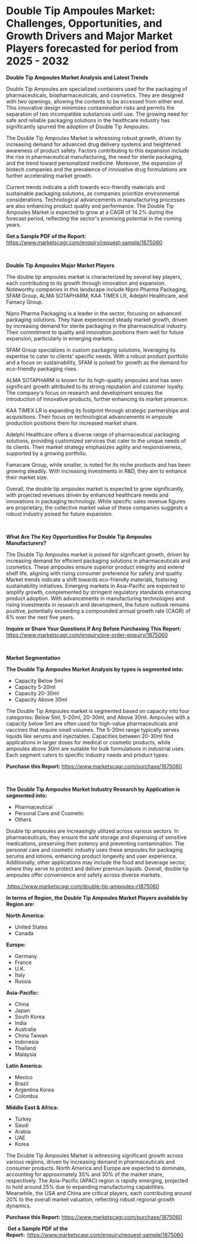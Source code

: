 <p><h1>Double Tip Ampoules Market: Challenges, Opportunities, and Growth Drivers and Major Market Players forecasted for period from 2025 - 2032</h1></p><p><strong>Double Tip Ampoules Market Analysis and Latest Trends</strong></p>
<p><p>Double Tip Ampoules are specialized containers used for the packaging of pharmaceuticals, biopharmaceuticals, and cosmetics. They are designed with two openings, allowing the contents to be accessed from either end. This innovative design minimizes contamination risks and permits the separation of two incompatible substances until use. The growing need for safe and reliable packaging solutions in the healthcare industry has significantly spurred the adoption of Double Tip Ampoules.</p><p>The Double Tip Ampoules Market is witnessing robust growth, driven by increasing demand for advanced drug delivery systems and heightened awareness of product safety. Factors contributing to this expansion include the rise in pharmaceutical manufacturing, the need for sterile packaging, and the trend toward personalized medicine. Moreover, the expansion of biotech companies and the prevalence of innovative drug formulations are further accelerating market growth.</p><p>Current trends indicate a shift towards eco-friendly materials and sustainable packaging solutions, as companies prioritize environmental considerations. Technological advancements in manufacturing processes are also enhancing product quality and performance. The Double Tip Ampoules Market is expected to grow at a CAGR of 14.2% during the forecast period, reflecting the sector's promising potential in the coming years.</p></p>
<p><strong>Get a Sample PDF of the Report:&nbsp;</strong> <a href="https://www.marketscagr.com/enquiry/request-sample/1875060?utm_campaign=2485&utm_medium=2&utm_source=Github&utm_content=ia&utm_term=19042025&utm_id=double-tip-ampoules">https://www.marketscagr.com/enquiry/request-sample/1875060</a></p>
<p>&nbsp;</p>
<p><strong>Double Tip Ampoules Major Market Players</strong></p>
<p><p>The double tip ampoules market is characterized by several key players, each contributing to its growth through innovation and expansion. Noteworthy companies in this landscape include Nipro Pharma Packaging, SFAM Group, ALMA SOTAPHARM, KAA TIMEX LR, Adelphi Healthcare, and Famacy Group.</p><p>Nipro Pharma Packaging is a leader in the sector, focusing on advanced packaging solutions. They have experienced steady market growth, driven by increasing demand for sterile packaging in the pharmaceutical industry. Their commitment to quality and innovation positions them well for future expansion, particularly in emerging markets.</p><p>SFAM Group specializes in custom packaging solutions, leveraging its expertise to cater to clients' specific needs. With a robust product portfolio and a focus on sustainability, SFAM is poised for growth as the demand for eco-friendly packaging rises.</p><p>ALMA SOTAPHARM is known for its high-quality ampoules and has seen significant growth attributed to its strong reputation and customer loyalty. The company's focus on research and development ensures the introduction of innovative products, further enhancing its market presence.</p><p>KAA TIMEX LR is expanding its footprint through strategic partnerships and acquisitions. Their focus on technological advancements in ampoule production positions them for increased market share.</p><p>Adelphi Healthcare offers a diverse range of pharmaceutical packaging solutions, providing customized services that cater to the unique needs of its clients. Their market strategy emphasizes agility and responsiveness, supported by a growing portfolio.</p><p>Famacare Group, while smaller, is noted for its niche products and has been growing steadily. With increasing investments in R&D, they aim to enhance their market size.</p><p>Overall, the double tip ampoules market is expected to grow significantly, with projected revenues driven by enhanced healthcare needs and innovations in packaging technology. While specific sales revenue figures are proprietary, the collective market value of these companies suggests a robust industry poised for future expansion.</p></p>
<p>&nbsp;</p>
<p><strong>What Are The Key Opportunities For Double Tip Ampoules Manufacturers?</strong></p>
<p><p>The Double Tip Ampoules market is poised for significant growth, driven by increasing demand for efficient packaging solutions in pharmaceuticals and cosmetics. These ampoules ensure superior product integrity and extend shelf life, aligning with rising consumer preference for safety and quality. Market trends indicate a shift towards eco-friendly materials, fostering sustainability initiatives. Emerging markets in Asia-Pacific are expected to amplify growth, complemented by stringent regulatory standards enhancing product adoption. With advancements in manufacturing technologies and rising investments in research and development, the future outlook remains positive, potentially exceeding a compounded annual growth rate (CAGR) of 6% over the next five years.</p></p>
<p><strong>Inquire or Share Your Questions If Any Before Purchasing This Report:</strong> <a href="https://www.marketscagr.com/enquiry/pre-order-enquiry/1875060?utm_campaign=2485&utm_medium=2&utm_source=Github&utm_content=ia&utm_term=19042025&utm_id=double-tip-ampoules">https://www.marketscagr.com/enquiry/pre-order-enquiry/1875060</a></p>
<p>&nbsp;</p>
<p><strong>Market Segmentation</strong></p>
<p><strong>The Double Tip Ampoules Market Analysis by types is segmented into:</strong></p>
<p><ul><li>Capacity Below 5ml</li><li>Capacity 5-20ml</li><li>Capacity 20-30ml</li><li>Capacity Above 30ml</li></ul></p>
<p><p>The Double Tip Ampoules market is segmented based on capacity into four categories: Below 5ml, 5-20ml, 20-30ml, and Above 30ml. Ampoules with a capacity below 5ml are often used for high-value pharmaceuticals and vaccines that require small volumes. The 5-20ml range typically serves liquids like serums and injectables. Capacities between 20-30ml find applications in larger doses for medical or cosmetic products, while ampoules above 30ml are suitable for bulk formulations in industrial uses. Each segment caters to specific industry needs and product types.</p></p>
<p><strong>Purchase this Report:&nbsp;</strong><a href="https://www.marketscagr.com/purchase/1875060?utm_campaign=2485&utm_medium=2&utm_source=Github&utm_content=ia&utm_term=19042025&utm_id=double-tip-ampoules">https://www.marketscagr.com/purchase/1875060</a></p>
<p>&nbsp;</p>
<p><strong>The Double Tip Ampoules Market Industry Research by Application is segmented into:</strong></p>
<p><ul><li>Pharmaceutical</li><li>Personal Care and Cosmetic</li><li>Others</li></ul></p>
<p><p>Double tip ampoules are increasingly utilized across various sectors. In pharmaceuticals, they ensure the safe storage and dispensing of sensitive medications, preserving their potency and preventing contamination. The personal care and cosmetic industry uses these ampoules for packaging serums and lotions, enhancing product longevity and user experience. Additionally, other applications may include the food and beverage sector, where they serve to protect and deliver premium liquids. Overall, double tip ampoules offer convenience and safety across diverse markets.</p></p>
<p><a href="https://www.marketscagr.com/double-tip-ampoules-r1875060?utm_campaign=2485&utm_medium=2&utm_source=Github&utm_content=ia&utm_term=19042025&utm_id=double-tip-ampoules">&nbsp;https://www.marketscagr.com/double-tip-ampoules-r1875060</a></p>
<p><strong>In terms of Region, the Double Tip Ampoules Market Players available by Region are:</strong></p>
<p>
    <p> <strong> North America: </strong>
        <ul>
            <li>United States</li>
            <li>Canada</li>
        </ul>
        </p> 
    <p> <strong> Europe: </strong>
        <ul>
            <li>Germany</li>
            <li>France</li>
            <li>U.K.</li>
            <li>Italy</li>
            <li>Russia</li>
        </ul>
        </p> 
    <p> <strong> Asia-Pacific: </strong>
        <ul>
            <li>China</li>
            <li>Japan</li>
            <li>South Korea</li>
            <li>India</li>
            <li>Australia</li>
            <li>China Taiwan</li>
            <li>Indonesia</li>
            <li>Thailand</li>
            <li>Malaysia</li>
        </ul>
        </p> 
    <p> <strong> Latin America: </strong>
        <ul>
            <li>Mexico</li>
            <li>Brazil</li>
            <li>Argentina Korea</li>
            <li>Colombia</li>
        </ul>
        </p> 
    <p> <strong> Middle East & Africa: </strong>
        <ul>
            <li>Turkey</li>
            <li>Saudi</li>
            <li>Arabia</li>
            <li>UAE</li>
            <li>Korea</li>
        </ul>
    </p>
    </p>
<p><p>The Double Tip Ampoules Market is witnessing significant growth across various regions, driven by increasing demand in pharmaceuticals and consumer products. North America and Europe are expected to dominate, accounting for approximately 35% and 30% of the market share, respectively. The Asia-Pacific (APAC) region is rapidly emerging, projected to hold around 25% due to expanding manufacturing capabilities. Meanwhile, the USA and China are critical players, each contributing around 20% to the overall market valuation, reflecting robust regional growth dynamics.</p></p>
<p><strong>Purchase this Report: </strong><a href="https://www.marketscagr.com/purchase/1875060?utm_campaign=2485&utm_medium=2&utm_source=Github&utm_content=ia&utm_term=19042025&utm_id=double-tip-ampoules">https://www.marketscagr.com/purchase/1875060</a></p>
<p>&nbsp;<strong>Get a Sample PDF of the Report:&nbsp;&nbsp;</strong><a href="https://www.marketscagr.com/enquiry/request-sample/1875060?utm_campaign=2485&utm_medium=2&utm_source=Github&utm_content=ia&utm_term=19042025&utm_id=double-tip-ampoules">https://www.marketscagr.com/enquiry/request-sample/1875060</a></p>
<p><strong></strong></p>
<p><p></p><p></p><p></p></p>